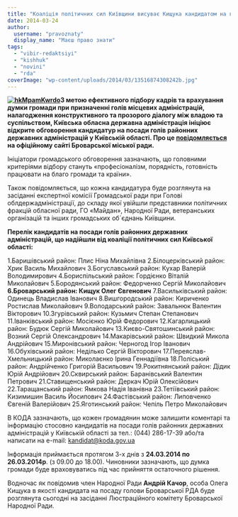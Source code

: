 ```yaml
---
title: "Коаліція політичних сил Київщини висуває Кищука кандидатом на голову броварської РДА"
date: 2014-03-24
author: 
  username: "pravoznaty"
  display_name: "Маєш право знати"
tags: 
  - "vibir-redaktsiyi"
  - "kishhuk"
  - "novini"
  - "rda"
coverImage: "wp-content/uploads/2014/03/13516874308242b.jpg"
---
```


**[![hkMpamKwrdo](https://mpz.brovary.org/wp-content/uploads/2014/03/hkMpamKwrdo.jpg)](https://mpz.brovary.org/wp-content/uploads/2014/03/hkMpamKwrdo.jpg)З метою ефективного підбору кадрів та врахування думки громади при призначенні голів місцевих адміністрацій, налагодження конструктивного та прозорого діалогу між владою та суспільством, Київська обласна державна адміністрація ініціює відкрите обговорення кандидатур на посади голів районних державних адміністрацій у Київській області. Про це [повідомляється](https://www.brovary-rada.gov.ua/gromadske-obgovorennya-kandidat%D1%96v-na-posadi-gol%D1%96v-raiderzhadm%D1%96n%D1%96strats%D1%96i-ki%D1%97vshchini) на офіційному сайті Броварської міської ради.**

Ініціатори громадського обговорення зазначають, що головними критеріями відбору стануть «професіоналізм, порядність, готовність працювати на благо громади та країни».

Також повідомляється, що кожна кандидатура буде розглянута на засіданні експертної комісії Громадської ради при Голові облдержадміністрації, до складу якої увійшли представники політичних фракцій обласної ради, ГО «Майдан», Народної Ради, ветеранських організацій та інших громадських об´єднань Київщини.

**Перелік кандидатів на посади голів районних державних адміністрацій, що надійшли від коаліції політичних сил Київської області:**

1.Баришівський район: Плис Ніна Михайлівна 2.Білоцерківський район: Хрик Василь Михайлович 3.Богуславський район: Кухар Валерій Володимирович 4.Бориспільський район: Гордієнко Віталій Миколайович 5.Бородянський район: Федорченко Сергій Миколайович **6.Броварський район: Кищук Олег Євгенович** 7.Васильківський район: Одинець Владислав Іванович 8.Вишгородський район: Кириченко Ростислав Миколайович 9.Володарський район: Завальнюк Валентин Вікторович 10.Згурівський район: Кузьмич Степан Степанович 11.Іванківський район: Мосієнко Юрій Федорович 12.Кагарлицький район: Будюк Сергій Миколайович 13.Києво-Святошинський район: Возний Сергій Олександрович 14.Макарівський район: Швидкий Микола Андрійович 15.Миронівський район: Черногод Ігор Іванович 16.Обухівський район: Неділько Сергій Вікторович 17.Переяслав-Хмельницький район: Миколаєнко Ірина Геннадіївна 18.Поліський район: Андрійченко Григорій Васильович 19.Рокитнянський район: Дідик Юрій Андрійович 20.Сквирський район: Баранівський Валентин Петрович 21.Ставищенський район: Деркач Юрій Олексійович 22.Таращанський район: Ямкова Надія Іванівна 23.Тетіївський район: Кизимишин Василь Йосипович 24.Фастівський район: Липовченко Євгеній Валерійович 25.Яготинський район: Чепіль Петро Миколайович

В КОДА зазначають, що кожен громадянин може залишити коментарі та інформацію стосовно кандидатів на посади голів районних державних адміністрацій у Київській області за тел.: (044) 286-17-39 або/та написати на e-mail: kandidat@koda.gov.ua

Інформація приймається протягом 3-х днів з **24.03.2014 по 26.03.2014р**. (з 09.00 до 18.00). Чиновники зазначають, що думка громади буде враховуватись під час прийняття остаточного рішення.

Водночас як повідомив член Народної Ради **Андрій Качор**, особа Олега Кищука в якості кандидата на посаду голови Броварської РДА буде розглянута сьогодні на засіданні Люстраційного комітету Броварської Народної Ради.
